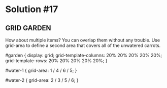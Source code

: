 
# Solution #17

## GRID GARDEN

How about multiple items? You can overlap them without any trouble. Use grid-area to define a second area that covers all of the unwatered carrots.

#garden {
  display: grid;
  grid-template-columns: 20% 20% 20% 20% 20%;
  grid-template-rows: 20% 20% 20% 20% 20%;
}

#water-1 {
  grid-area: 1 / 4 / 6 / 5;
}

#water-2 {
    grid-area: 2 / 3 / 5 / 6;
}